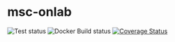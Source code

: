 # msc-onlab

<p float="left">
  <img src="https://github.com/neaxro/msc-onlab-cicd-test/actions/workflows/test-and-coverage-backend.yml/badge.svg" alt="Test status" />
  <img src="https://github.com/neaxro/msc-onlab-cicd-test/actions/workflows/build-image-for-backend.yml/badge.svg" alt="Docker Build status" />
  <a href="https://coveralls.io/github/neaxro/msc-onlab-cicd-test"><img src="https://coveralls.io/repos/github/neaxro/msc-onlab-cicd-test/badge.svg?branch=main" alt="Coverage Status" /></a>
</p>
